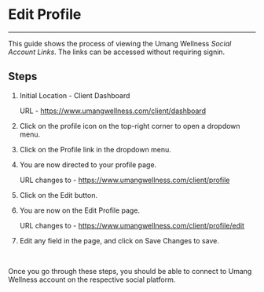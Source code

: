 # Edit Profile

---

This guide shows the process of viewing the Umang Wellness _Social Account Links_.
The links can be accessed without requiring signin.

## Steps

1. Initial Location - Client Dashboard

    URL - https://www.umangwellness.com/client/dashboard

2. Click on the profile icon on the top-right corner to open a dropdown menu.

3. Click on the Profile link in the dropdown menu.

4. You are now directed to your profile page.

    URL changes to - https://www.umangwellness.com/client/profile

5. Click on the Edit button.

6. You are now on the Edit Profile page.

    URL changes to - https://www.umangwellness.com/client/profile/edit

7. Edit any field in the page, and click on Save Changes to save.

    <br/>

Once you go through these steps, you should be able to connect to Umang Wellness account on the respective social platform.